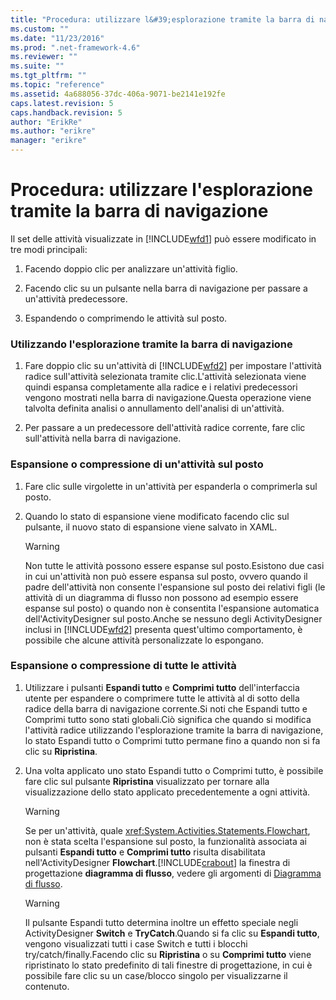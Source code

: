 ```yaml
---
title: "Procedura: utilizzare l&#39;esplorazione tramite la barra di navigazione | Microsoft Docs"
ms.custom: ""
ms.date: "11/23/2016"
ms.prod: ".net-framework-4.6"
ms.reviewer: ""
ms.suite: ""
ms.tgt_pltfrm: ""
ms.topic: "reference"
ms.assetid: 4a688056-37dc-406a-9071-be2141e192fe
caps.latest.revision: 5
caps.handback.revision: 5
author: "ErikRe"
ms.author: "erikre"
manager: "erikre"
---
```

# Procedura: utilizzare l&#39;esplorazione tramite la barra di navigazione
Il set delle attività visualizzate in [!INCLUDE[wfd1](../workflow-designer/includes/wfd1_md.md)] può essere modificato in tre modi principali:  
  
1.  Facendo doppio clic per analizzare un'attività figlio.  
  
2.  Facendo clic su un pulsante nella barra di navigazione per passare a un'attività predecessore.  
  
3.  Espandendo o comprimendo le attività sul posto.  
  
### Utilizzando l'esplorazione tramite la barra di navigazione  
  
1.  Fare doppio clic su un'attività di [!INCLUDE[wfd2](../workflow-designer/includes/wfd2_md.md)] per impostare l'attività radice sull'attività selezionata tramite clic.L'attività selezionata viene quindi espansa completamente alla radice e i relativi predecessori vengono mostrati nella barra di navigazione.Questa operazione viene talvolta definita analisi o annullamento dell'analisi di un'attività.  
  
2.  Per passare a un predecessore dell'attività radice corrente, fare clic sull'attività nella barra di navigazione.  
  
### Espansione o compressione di un'attività sul posto  
  
1.  Fare clic sulle virgolette in un'attività per espanderla o comprimerla sul posto.  
  
2.  Quando lo stato di espansione viene modificato facendo clic sul pulsante, il nuovo stato di espansione viene salvato in XAML.  
  
    > [!WARNING]
    >  Non tutte le attività possono essere espanse sul posto.Esistono due casi in cui un'attività non può essere espansa sul posto, ovvero quando il padre dell'attività non consente l'espansione sul posto dei relativi figli \(le attività di un diagramma di flusso non possono ad esempio essere espanse sul posto\) o quando non è consentita l'espansione automatica dell'ActivityDesigner sul posto.Anche se nessuno degli ActivityDesigner inclusi in [!INCLUDE[wfd2](../workflow-designer/includes/wfd2_md.md)] presenta quest'ultimo comportamento, è possibile che alcune attività personalizzate lo espongano.  
  
### Espansione o compressione di tutte le attività  
  
1.  Utilizzare i pulsanti **Espandi tutto** e **Comprimi tutto** dell'interfaccia utente per espandere o comprimere tutte le attività al di sotto della radice della barra di navigazione corrente.Si noti che Espandi tutto e Comprimi tutto sono stati globali.Ciò significa che quando si modifica l'attività radice utilizzando l'esplorazione tramite la barra di navigazione, lo stato Espandi tutto o Comprimi tutto permane fino a quando non si fa clic su **Ripristina**.  
  
2.  Una volta applicato uno stato Espandi tutto o Comprimi tutto, è possibile fare clic sul pulsante **Ripristina** visualizzato per tornare alla visualizzazione dello stato applicato precedentemente a ogni attività.  
  
    > [!WARNING]
    >  Se per un'attività, quale <xref:System.Activities.Statements.Flowchart>, non è stata scelta l'espansione sul posto, la funzionalità associata ai pulsanti **Espandi tutto** e **Comprimi tutto** risulta disabilitata nell'ActivityDesigner **Flowchart**.[!INCLUDE[crabout](../test/includes/crabout_md.md)] la finestra di progettazione **diagramma di flusso**, vedere gli argomenti di [Diagramma di flusso](../workflow-designer/flowchart-activity-designer.md).  
  
    > [!WARNING]
    >  Il pulsante Espandi tutto determina inoltre un effetto speciale negli ActivityDesigner **Switch** e **TryCatch**.Quando si fa clic su **Espandi tutto**, vengono visualizzati tutti i case Switch e tutti i blocchi try\/catch\/finally.Facendo clic su **Ripristina** o su **Comprimi tutto** viene ripristinato lo stato predefinito di tali finestre di progettazione, in cui è possibile fare clic su un case\/blocco singolo per visualizzarne il contenuto.